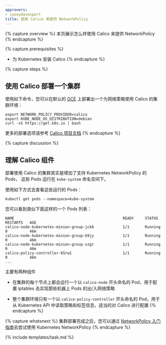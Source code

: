 ```yaml
---
approvers:
- caseydavenport
title: 使用 Calico 来提供 NetworkPolicy
---
```


<!--
This page shows how to use Calico for NetworkPolicy.
-->
{% capture overview %}
本页展示怎么样使用 Calico 来提供 NetworkPolicy
{% endcapture %}

<!--
* Install Calico for Kubernetes.
-->
{% capture prerequisites %}
* 为 Kubernetes 安装 Calico
{% endcapture %}

{% capture steps %}
<!--
## Deploying a cluster using Calico
-->
## 使用 Calico 部署一个集群

<!--
You can deploy a cluster using Calico for network policy in the default [GCE deployment](/docs/getting-started-guides/gce) using the following set of commands:
-->
使用如下命令，您可以在默认的 [GCE](/docs/getting-started-guides/gce) 上部署出一个为网络策略使用 Calico 的集群环境：

```shell
export NETWORK_POLICY_PROVIDER=calico
export KUBE_NODE_OS_DISTRIBUTION=debian
curl -sS https://get.k8s.io | bash
```

<!--
See the [Calico documentation](http://docs.projectcalico.org/) for more options to deploy Calico with Kubernetes.
-->
更多的部署选项请参考 [Calico 项目文档](http://docs.projectcalico.org/)
{% endcapture %}

{% capture discussion %}
<!--
##  Understanding Calico components
-->
##  理解 Calico 组件

<!--
Deploying a cluster with Calico adds Pods that support Kubernetes NetworkPolicy.  These Pods run in the `kube-system` Namespace.
-->
部署使用 Calico 的集群其实是增加了支持 Kubernetes NetworkPolicy 的 Pods， 这些 Pods 运行在 `kube-system` 命名空间下。

<!--
To see this list of Pods run:
-->
使用如下方式去查看这些运行的 Pods：

```shell
kubectl get pods --namespace=kube-system
```

<!--
You'll see a list of Pods similar to this:
-->
您可以看到类似下面这样的一个 Pods 列表：

```console
NAME                                                 READY     STATUS    RESTARTS   AGE
calico-node-kubernetes-minion-group-jck6             1/1       Running   0          46m
calico-node-kubernetes-minion-group-k9jy             1/1       Running   0          46m
calico-node-kubernetes-minion-group-szgr             1/1       Running   0          46m
calico-policy-controller-65rw1                       1/1       Running   0          46m
...
```

<!--
There are two main components to be aware of:
-->
主要有两种组件

<!--
- One `calico-node` Pod runs on each node in your cluster and enforces network policy on the traffic to/from Pods on that machine by configuring iptables.
-->
- 在集群的每个节点上都会运行一个以 `calico-node` 开头命名的 Pod，用于配置 iptables 去实现那些机器上 Pods 的出/入网络策略
<!--
- The `calico-policy-controller` Pod reads the policy and label information from the Kubernetes API and configures Calico appropriately.
-->
- 整个集群环境只有一个以 `calico-policy-controller` 开头命名的 Pod，用于从 Kubernetes API 中读取策略和标签信息，适当的对 Calico 进行配置
{% endcapture %}

<!--
Once your cluster is running, you can follow the [NetworkPolicy getting started guide](/docs/getting-started-guides/network-policy/walkthrough) to try out Kubernetes NetworkPolicy.
-->
{% capture whatsnext %}
集群部署完成之后，您可以通过 [NetworkPolicy 入门指南](/docs/getting-started-guides/network-policy/walkthrough)去尝试使用 Kubernetes NetworkPolicy
{% endcapture %}

{% include templates/task.md %}


